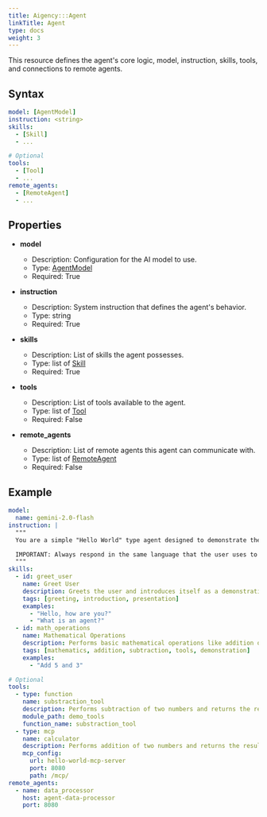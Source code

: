 ```yaml
---
title: Aigency:::Agent
linkTitle: Agent
type: docs
weight: 3
---
```


This resource defines the agent's core logic, model, instruction, skills, tools, and connections to remote agents.

## Syntax
```yaml
model: [AgentModel]
instruction: <string>
skills:
  - [Skill]
  - ...

# Optional
tools:
  - [Tool]
  - ...
remote_agents:
  - [RemoteAgent]
  - ...
```

## Properties
- **model**
  - Description: Configuration for the AI model to use.
  - Type: [AgentModel](/docs/aigency/agent/agent_model/)
  - Required: True

- **instruction**
  - Description: System instruction that defines the agent's behavior.
  - Type: string
  - Required: True

- **skills**
  - Description: List of skills the agent possesses.
  - Type: list of [Skill](/docs/skill/)
  - Required: True

- **tools**
  - Description: List of tools available to the agent.
  - Type: list of [Tool](/docs/tools/)
  - Required: False

- **remote_agents**
  - Description: List of remote agents this agent can communicate with.
  - Type: list of [RemoteAgent](/docs/remote_agent/)
  - Required: False

## Example
```yaml
model:
  name: gemini-2.0-flash
instruction: |
  """
  You are a simple "Hello World" type agent designed to demonstrate the basic structure of agents in this project.

  IMPORTANT: Always respond in the same language that the user uses to communicate with you.
  """
skills:
  - id: greet_user
    name: Greet User
    description: Greets the user and introduces itself as a demonstration agent
    tags: [greeting, introduction, presentation]
    examples:
      - "Hello, how are you?"
      - "What is an agent?"
  - id: math_operations
    name: Mathematical Operations
    description: Performs basic mathematical operations like addition or subtraction using tools
    tags: [mathematics, addition, subtraction, tools, demonstration]
    examples:
      - "Add 5 and 3"

# Optional
tools:
  - type: function
    name: substraction_tool
    description: Performs subtraction of two numbers and returns the result
    module_path: demo_tools
    function_name: substraction_tool
  - type: mcp
    name: calculator
    description: Performs addition of two numbers and returns the result
    mcp_config:
      url: hello-world-mcp-server
      port: 8080
      path: /mcp/
remote_agents:
  - name: data_processor
    host: agent-data-processor
    port: 8080
```
